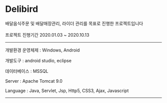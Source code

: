 # Delibird
배달음식주문 및 배달매장관리, 라이더 관리를 목표로 진행한 프로젝트입니다<br><br>
프로젝트 진행기간 2020.01.03 ~ 2020.10.13
<hr>

개발환경
운영체제 : Windows, Android<br>

개발도구 : android studio, eclipse<br>

데이터베이스 : MSSQL<br>

Server : Apache Tomcat 9.0<br>

Language : Java, Servlet, Jsp, Http5, CSS3, Ajax, Javascript<hr>
